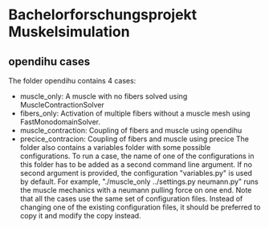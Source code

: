 # Bachelorforschungsprojekt Muskelsimulation

## opendihu cases
The folder opendihu contains 4 cases:
- muscle_only: A muscle with no fibers solved using MuscleContractionSolver
- fibers_only: Activation of multiple fibers without a muscle mesh using FastMonodomainSolver. 
- muscle_contraction: Coupling of fibers and muscle using opendihu
- precice_contracion: Coupling of fibers and muscle using precice
The folder also contains a variables folder with some possible configurations.
To run a case, the name of one of the configurations in this folder has to be added as a second command line argument.
If no second argument is provided, the configuration "variables.py" is used by default.
For example, "./muscle_only ../settings.py neumann.py" runs the muscle mechanics with a neumann pulling force on one end.
Note that all the cases use the same set of configuration files.
Instead of changing one of the existing configuration files, it should be preferred to copy it and modify the copy instead. 
